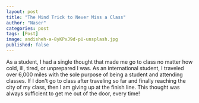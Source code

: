 ```yaml
---
layout: post
title: "The Mind Trick to Never Miss a Class"
author: "Naser"
categories: post
tags: [Post]
image: andisheh-a-8yKPxJ9d-pU-unsplash.jpg
published: false
---
```


As a student, I had a single thought that made me go to class no matter how cold, ill, tired, or unprepared I was.  As an international student, I traveled over 6,000 miles with the sole purpose of being a student and attending classes.  If I don't go to class after traveling so far and finally reaching the city of my class, then I am giving up at the finish line.  This thought was always sufficient to get me out of the door, every time!

